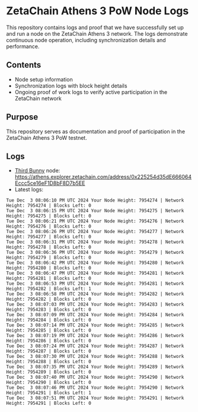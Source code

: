# ZetaChain Athens 3 PoW Node Logs
This repository contains logs and proof that we have successfully set up and run a node on the ZetaChain Athens 3 network. The logs demonstrate continuous node operation, including synchronization details and performance.

## Contents
- Node setup information
- Synchronization logs with block height details
- Ongoing proof of work logs to verify active participation in the ZetaChain network

## Purpose
This repository serves as documentation and proof of participation in the ZetaChain Athens 3 PoW testnet.

## Logs

- [Third Bunny](https://thirdbunny.xyz/) node: https://athens.explorer.zetachain.com/address/0x225254d35dE666064Eccc5ce16eF1D8bF8D7b5EE
- Latest logs:
```
Tue Dec  3 08:06:10 PM UTC 2024 Your Node Height: 7954274 | Network Height: 7954274 | Blocks Left: 0
Tue Dec  3 08:06:15 PM UTC 2024 Your Node Height: 7954275 | Network Height: 7954275 | Blocks Left: 0
Tue Dec  3 08:06:21 PM UTC 2024 Your Node Height: 7954276 | Network Height: 7954276 | Blocks Left: 0
Tue Dec  3 08:06:26 PM UTC 2024 Your Node Height: 7954277 | Network Height: 7954277 | Blocks Left: 0
Tue Dec  3 08:06:31 PM UTC 2024 Your Node Height: 7954278 | Network Height: 7954278 | Blocks Left: 0
Tue Dec  3 08:06:36 PM UTC 2024 Your Node Height: 7954279 | Network Height: 7954279 | Blocks Left: 0
Tue Dec  3 08:06:42 PM UTC 2024 Your Node Height: 7954280 | Network Height: 7954280 | Blocks Left: 0
Tue Dec  3 08:06:47 PM UTC 2024 Your Node Height: 7954281 | Network Height: 7954281 | Blocks Left: 0
Tue Dec  3 08:06:53 PM UTC 2024 Your Node Height: 7954281 | Network Height: 7954282 | Blocks Left: 1
Tue Dec  3 08:06:58 PM UTC 2024 Your Node Height: 7954282 | Network Height: 7954282 | Blocks Left: 0
Tue Dec  3 08:07:03 PM UTC 2024 Your Node Height: 7954283 | Network Height: 7954283 | Blocks Left: 0
Tue Dec  3 08:07:09 PM UTC 2024 Your Node Height: 7954284 | Network Height: 7954284 | Blocks Left: 0
Tue Dec  3 08:07:14 PM UTC 2024 Your Node Height: 7954285 | Network Height: 7954285 | Blocks Left: 0
Tue Dec  3 08:07:19 PM UTC 2024 Your Node Height: 7954286 | Network Height: 7954286 | Blocks Left: 0
Tue Dec  3 08:07:24 PM UTC 2024 Your Node Height: 7954287 | Network Height: 7954287 | Blocks Left: 0
Tue Dec  3 08:07:30 PM UTC 2024 Your Node Height: 7954288 | Network Height: 7954288 | Blocks Left: 0
Tue Dec  3 08:07:35 PM UTC 2024 Your Node Height: 7954289 | Network Height: 7954289 | Blocks Left: 0
Tue Dec  3 08:07:40 PM UTC 2024 Your Node Height: 7954290 | Network Height: 7954290 | Blocks Left: 0
Tue Dec  3 08:07:46 PM UTC 2024 Your Node Height: 7954290 | Network Height: 7954291 | Blocks Left: 1
Tue Dec  3 08:07:51 PM UTC 2024 Your Node Height: 7954291 | Network Height: 7954291 | Blocks Left: 0
```

